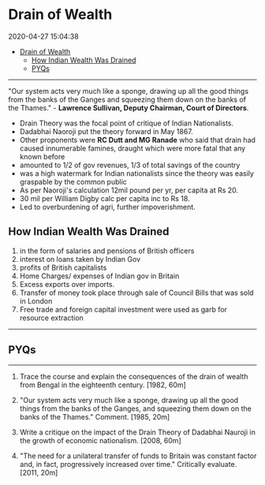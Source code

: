 # Drain of Wealth

2020-04-27 15:04:38

- [Drain of Wealth](#drain-of-wealth)
  - [How Indian Wealth Was Drained](#how-indian-wealth-was-drained)
  - [PYQs](#pyqs)

---

  "Our system acts very much like a sponge, drawing up all the good things from the banks of the Ganges and squeezing them down on the banks of the Thames." - **Lawrence Sullivan, Deputy Chairman, Court of Directors**.

- Drain Theory was the focal point of critique of Indian Nationalists.
- Dadabhai Naoroji put the theory forward in May 1867.
- Other proponents were **RC Dutt and MG Ranade** who said that drain had caused innumerable famines, draught which were more fatal that any known before
- amounted to 1/2 of gov revenues, 1/3 of total savings of the country
- was a high watermark for Indian nationalists since the theory was easily graspable by the common public
- As per Naoroji's calculation 12mil pound per yr, per capita at Rs 20.
- 30 mil per William Digby calc per capita inc to Rs 18.
- Led to overburdening of agri, further impoverishment.

## How Indian Wealth Was Drained

1. in the form of salaries and pensions of British officers
2. interest on loans taken by Indian Gov
3. profits of British capitalists
4. Home Charges/ expenses of Indian gov in Britain
5. Excess exports over imports.
6. Transfer of money took place through sale of Council Bills that was sold in London
7. Free trade and foreign capital investment were used as garb for resource extraction

---

## PYQs

----

1. Trace the course and explain the consequences of the drain of wealth from Bengal in the eighteenth century. [1982, 60m]



2. "Our system acts very much like a sponge, drawing up all the good things from the banks of the Ganges, and squeezing them down on the banks of the Thames." Comment. [1985, 20m]



2. Write a critique on the impact of the Drain Theory of Dadabhai Nauroji in the growth of economic nationalism. [2008, 60m]



2. "The need for a unilateral transfer of funds to Britain was constant factor and, in fact, progressively increased over time." Critically evaluate. [2011, 20m]

